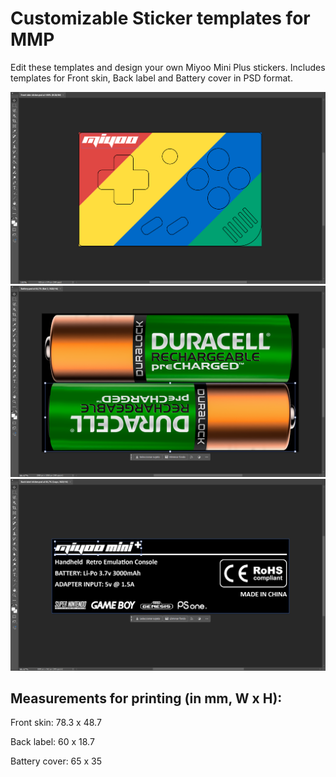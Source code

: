 # **Customizable Sticker templates for MMP**

Edit these templates and design your own Miyoo Mini Plus stickers.
Includes templates for Front skin, Back label and Battery cover in PSD format.

![Preview1](IM1.png)
![Preview2](IM2.png)
![Preview3](IM3.png)

## Measurements for printing (in mm, W x H):

Front skin: 78.3 x 48.7  

Back label: 60 x 18.7  

Battery cover: 65 x 35
